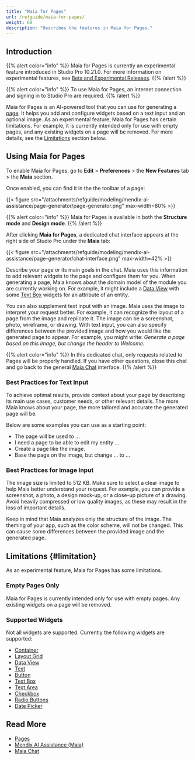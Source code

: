 ```yaml
---
title: "Maia for Pages"
url: /refguide/maia-for-pages/
weight: 60
description: "Describes the features in Maia for Pages."
---
```


## Introduction

{{% alert color="info" %}}
Maia for Pages is currently an experimental feature introduced in Studio Pro 10.21.0. For more information on experimental features, see [Beta and Experimental Releases](/releasenotes/beta-features/).
{{% /alert %}}

{{% alert color="info" %}}
To use Maia for Pages, an internet connection and signing in to Studio Pro are required.
{{% /alert %}}

Maia for Pages is an AI-powered tool that you can use for generating a [page](/refguide/page/). It helps you add and configure widgets based on a text input and an optional image. As an experimental feature, Maia for Pages has certain limitations. For example, it is currently intended only for use with empty pages, and any existing widgets on a page will be removed. For more details, see the [Limitations](#limitation) section below.

## Using Maia for Pages

To enable Maia for Pages, go to **Edit** > **Preferences** > the **New Features** tab > the **Maia** section.

Once enabled, you can find it in the the toolbar of a page:

{{< figure src="/attachments/refguide/modeling/mendix-ai-assistance/page-generator/page-generator.png" max-width=80% >}}

{{% alert color="info" %}}
Maia for Pages is available in both the **Structure mode** and **Design mode**.
{{% /alert %}}

After clicking **Maia for Pages**, a dedicated chat interface appears at the right side of Studio Pro under the **Maia** tab:

{{< figure src="/attachments/refguide/modeling/mendix-ai-assistance/page-generator/chat-interface.png" max-width=42% >}}

Describe your page or its main goals in the chat. Maia uses this information to add relevant widgets to the page and configure them for you. When generating a page, Maia knows about the domain model of the module you are currently working on. For example, it might include a [Data View](/refguide/data-view/) with some [Text Box](/refguide/text-box/) widgets for an attribute of an entity.

You can also supplement text input with an image. Maia uses the image to interpret your request better. For example, it can recognize the layout of a page from the image and replicate it. The image can be a screenshot, photo, wireframe, or drawing. With text input, you can also specify differences between the provided image and how you would like the generated page to appear. For example, you might write: *Generate a page based on this image, but change the header to Welcome.*

{{% alert color="info" %}}
In this dedicated chat, only requests related to Pages will be properly handled. If you have other questions, close this chat and go back to the general [Maia Chat](/refguide/maia-chat/) interface.
{{% /alert %}}

### Best Practices for Text Input

To achieve optimal results, provide context about your page by describing its main use cases, customer needs, or other relevant details. The more Maia knows about your page, the more tailored and accurate the generated page will be.

Below are some examples you can use as a starting point:

* The page will be used to ...
* I need a page to be able to edit my entity ...
* Create a page like the image.
* Base the page on the image, but change ... to ...

### Best Practices for Image Input

The image size is limited to 512 KB. Make sure to select a clear image to help Maia better understand your request. For example, you can provide a screenshot, a photo, a design mock-up, or a close-up picture of a drawing. Avoid heavily compressed or low quality images, as these may result in the loss of important details.

Keep in mind that Maia analyzes only the structure of the image. The theming of your app, such as the color scheme, will not be changed. This can cause some differences between the provided image and the generated page.

## Limitations {#limitation}

As an experimental feature, Maia for Pages has some limitations.

### Empty Pages Only

Maia for Pages is currently intended only for use with empty pages. Any existing widgets on a page will be removed.

### Supported Widgets

Not all widgets are supported. Currently the following widgets are supported:

* [Container](/refguide/container/)
* [Layout Grid](/refguide/layout-grid/)
* [Data View](/refguide/data-view/)
* [Text](/refguide/text/)
* [Button](/refguide/button-widgets/)
* [Text Box](/refguide/text-box/)
* [Text Area](/refguide/text-area/)
* [Checkbox](/refguide/check-box/)
* [Radio Buttons](/refguide/radio-buttons/)
* [Date Picker](/refguide/date-picker/)

## Read More

* [Pages](/refguide/page/)
* [Mendix AI Assistance (Maia)](/refguide/mendix-ai-assistance/)
* [Maia Chat](/refguide/maia-chat/)
